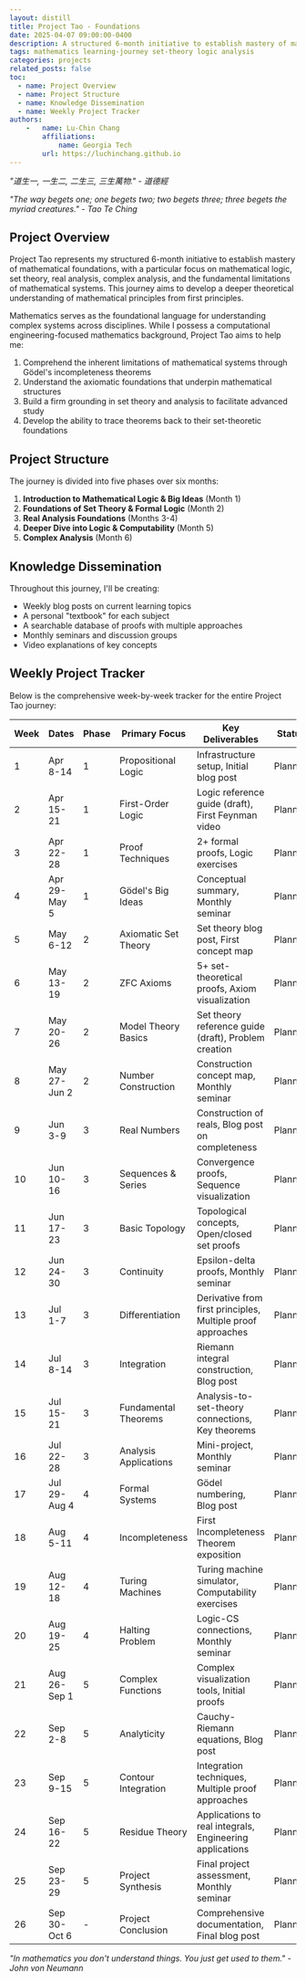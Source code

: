 ```yaml
---
layout: distill
title: Project Tao - Foundations
date: 2025-04-07 09:00:00-0400
description: A structured 6-month initiative to establish mastery of mathematical foundations
tags: mathematics learning-journey set-theory logic analysis
categories: projects
related_posts: false
toc:
  - name: Project Overview
  - name: Project Structure
  - name: Knowledge Dissemination
  - name: Weekly Project Tracker
authors:
    -   name: Lu-Chin Chang
        affiliations: 
            name: Georgia Tech
        url: https://luchinchang.github.io
---
```



*"道生一, 一生二, 二生三, 三生萬物." - 道德經*

*"The way begets one; one begets two; two begets three; three begets the myriad creatures." - Tao Te Ching*

## Project Overview

Project Tao represents my structured 6-month initiative to establish mastery of mathematical foundations, with a particular focus on mathematical logic, set theory, real analysis, complex analysis, and the fundamental limitations of mathematical systems. This journey aims to develop a deeper theoretical understanding of mathematical principles from first principles.

Mathematics serves as the foundational language for understanding complex systems across disciplines. While I possess a computational engineering-focused mathematics background, Project Tao aims to help me:

1. Comprehend the inherent limitations of mathematical systems through Gödel's incompleteness theorems
2. Understand the axiomatic foundations that underpin mathematical structures
3. Build a firm grounding in set theory and analysis to facilitate advanced study
4. Develop the ability to trace theorems back to their set-theoretic foundations

## Project Structure

The journey is divided into five phases over six months:

1. **Introduction to Mathematical Logic & Big Ideas** (Month 1)
2. **Foundations of Set Theory & Formal Logic** (Month 2)
3. **Real Analysis Foundations** (Months 3-4)
4. **Deeper Dive into Logic & Computability** (Month 5)
5. **Complex Analysis** (Month 6)

## Knowledge Dissemination

Throughout this journey, I'll be creating:

- Weekly blog posts on current learning topics
- A personal "textbook" for each subject
- A searchable database of proofs with multiple approaches
- Monthly seminars and discussion groups
- Video explanations of key concepts

## Weekly Project Tracker

Below is the comprehensive week-by-week tracker for the entire Project Tao journey:

| Week | Dates | Phase | Primary Focus | Key Deliverables | Status |
|------|-------|-------|---------------|------------------|--------|
| 1 | Apr 8-14 | 1 | Propositional Logic | Infrastructure setup, Initial blog post | Planned |
| 2 | Apr 15-21 | 1 | First-Order Logic | Logic reference guide (draft), First Feynman video | Planned |
| 3 | Apr 22-28 | 1 | Proof Techniques | 2+ formal proofs, Logic exercises | Planned |
| 4 | Apr 29-May 5 | 1 | Gödel's Big Ideas | Conceptual summary, Monthly seminar | Planned |
| 5 | May 6-12 | 2 | Axiomatic Set Theory | Set theory blog post, First concept map | Planned |
| 6 | May 13-19 | 2 | ZFC Axioms | 5+ set-theoretical proofs, Axiom visualization | Planned |
| 7 | May 20-26 | 2 | Model Theory Basics | Set theory reference guide (draft), Problem creation | Planned |
| 8 | May 27-Jun 2 | 2 | Number Construction | Construction concept map, Monthly seminar | Planned |
| 9 | Jun 3-9 | 3 | Real Numbers | Construction of reals, Blog post on completeness | Planned |
| 10 | Jun 10-16 | 3 | Sequences & Series | Convergence proofs, Sequence visualization | Planned |
| 11 | Jun 17-23 | 3 | Basic Topology | Topological concepts, Open/closed set proofs | Planned |
| 12 | Jun 24-30 | 3 | Continuity | Epsilon-delta proofs, Monthly seminar | Planned |
| 13 | Jul 1-7 | 3 | Differentiation | Derivative from first principles, Multiple proof approaches | Planned |
| 14 | Jul 8-14 | 3 | Integration | Riemann integral construction, Blog post | Planned |
| 15 | Jul 15-21 | 3 | Fundamental Theorems | Analysis-to-set-theory connections, Key theorems | Planned |
| 16 | Jul 22-28 | 3 | Analysis Applications | Mini-project, Monthly seminar | Planned |
| 17 | Jul 29-Aug 4 | 4 | Formal Systems | Gödel numbering, Blog post | Planned |
| 18 | Aug 5-11 | 4 | Incompleteness | First Incompleteness Theorem exposition | Planned |
| 19 | Aug 12-18 | 4 | Turing Machines | Turing machine simulator, Computability exercises | Planned |
| 20 | Aug 19-25 | 4 | Halting Problem | Logic-CS connections, Monthly seminar | Planned |
| 21 | Aug 26-Sep 1 | 5 | Complex Functions | Complex visualization tools, Initial proofs | Planned |
| 22 | Sep 2-8 | 5 | Analyticity | Cauchy-Riemann equations, Blog post | Planned |
| 23 | Sep 9-15 | 5 | Contour Integration | Integration techniques, Multiple proof approaches | Planned |
| 24 | Sep 16-22 | 5 | Residue Theory | Applications to real integrals, Engineering applications | Planned |
| 25 | Sep 23-29 | 5 | Project Synthesis | Final project assessment, Monthly seminar | Planned |
| 26 | Sep 30-Oct 6 | - | Project Conclusion | Comprehensive documentation, Final blog post | Planned |


*"In mathematics you don't understand things. You just get used to them." - John von Neumann*

